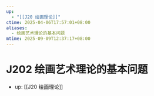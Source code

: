 ```yaml
---
up:
  - "[[J20 绘画理论]]"
ctime: 2025-04-06T17:57:01+08:00
aliases:
  - 绘画艺术理论的基本问题
mtime: 2025-09-09T12:37:17+08:00
---
```


# J202 绘画艺术理论的基本问题

- up: [[J20 绘画理论]]
